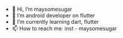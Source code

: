 - 👋 Hi, I’m maysomesugar
- 👀 I’m android developer on flutter
- 🌱 I’m currently learning dart, flutter
- 📫 How to reach me: inst - maysomesugar
